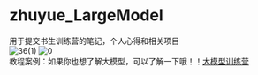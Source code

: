 # zhuyue_LargeModel
用于提交书生训练营的笔记，个人心得和相关项目
</br>
![36(1)](https://github.com/user-attachments/assets/899e246d-d6d2-443a-9b8a-c7e9f912e0e2)
![0](https://github.com/user-attachments/assets/60d0847a-7e66-40bf-9ab7-a487c0beaca5)
</br>
教程案例：如果你也想了解大模型，可以了解一下哦！！[大模型训练营](https://github.com/InternLM/Tutorial)


